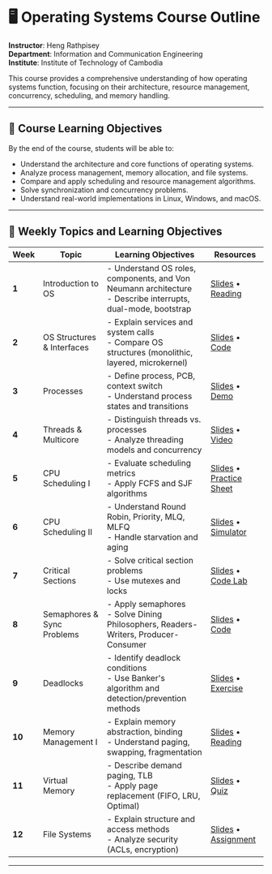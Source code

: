 # 🖥️ Operating Systems Course Outline

**Instructor**: Heng Rathpisey  
**Department**: Information and Communication Engineering  
**Institute**: Institute of Technology of Cambodia  

This course provides a comprehensive understanding of how operating systems function, focusing on their architecture, resource management, concurrency, scheduling, and memory handling.

---

## 📘 Course Learning Objectives

By the end of the course, students will be able to:

- Understand the architecture and core functions of operating systems.
- Analyze process management, memory allocation, and file systems.
- Compare and apply scheduling and resource management algorithms.
- Solve synchronization and concurrency problems.
- Understand real-world implementations in Linux, Windows, and macOS.

---

## 📅 Weekly Topics and Learning Objectives

| Week | Topic | Learning Objectives | Resources |
|------|-------|----------------------|-----------|
| **1** | Introduction to OS | - Understand OS roles, components, and Von Neumann architecture<br>- Describe interrupts, dual-mode, bootstrap | [Slides](link_to_slides) • [Reading](link_to_reading) |
| **2** | OS Structures & Interfaces | - Explain services and system calls<br>- Compare OS structures (monolithic, layered, microkernel) | [Slides](link_to_slides) • [Code](link_to_code) |
| **3** | Processes | - Define process, PCB, context switch<br>- Understand process states and transitions | [Slides](link_to_slides) • [Demo](link_to_demo) |
| **4** | Threads & Multicore | - Distinguish threads vs. processes<br>- Analyze threading models and concurrency | [Slides](link_to_slides) • [Video](link_to_video) |
| **5** | CPU Scheduling I | - Evaluate scheduling metrics<br>- Apply FCFS and SJF algorithms | [Slides](link_to_slides) • [Practice Sheet](link_to_sheet) |
| **6** | CPU Scheduling II | - Understand Round Robin, Priority, MLQ, MLFQ<br>- Handle starvation and aging | [Slides](link_to_slides) • [Simulator](link_to_tool) |
| **7** | Critical Sections | - Solve critical section problems<br>- Use mutexes and locks | [Slides](link_to_slides) • [Code Lab](link_to_lab) |
| **8** | Semaphores & Sync Problems | - Apply semaphores<br>- Solve Dining Philosophers, Readers-Writers, Producer-Consumer | [Slides](link_to_slides) • [Code](link_to_code) |
| **9** | Deadlocks | - Identify deadlock conditions<br>- Use Banker's algorithm and detection/prevention methods | [Slides](link_to_slides) • [Exercise](link_to_exercise) |
| **10** | Memory Management I | - Explain memory abstraction, binding<br>- Understand paging, swapping, fragmentation | [Slides](link_to_slides) • [Reading](link_to_reading) |
| **11** | Virtual Memory | - Describe demand paging, TLB<br>- Apply page replacement (FIFO, LRU, Optimal) | [Slides](link_to_slides) • [Quiz](link_to_quiz) |
| **12** | File Systems | - Explain structure and access methods<br>- Analyze security (ACLs, encryption) | [Slides](link_to_slides) • [Assignment](link_to_assignment) |

---



